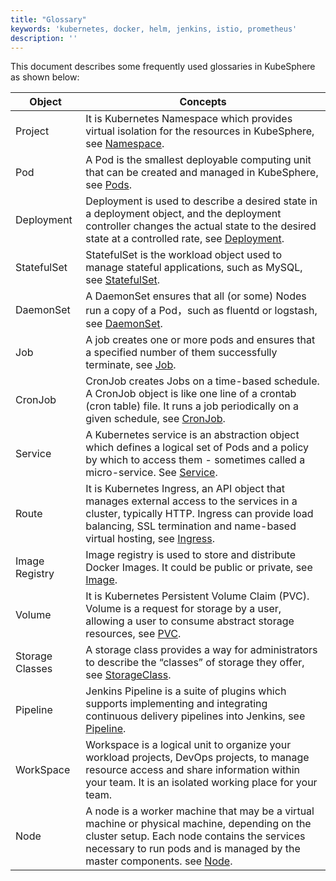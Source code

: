 ```yaml
---
title: "Glossary"
keywords: 'kubernetes, docker, helm, jenkins, istio, prometheus'
description: ''
---
```


This document describes some frequently used glossaries in KubeSphere as shown below:

 
| Object | Concepts|
|------------|--------------|
| Project | It is Kubernetes Namespace which provides virtual isolation for the resources in KubeSphere, see [Namespace](https://kubernetes.io/docs/concepts/overview/working-with-objects/namespaces/). |
| Pod | A Pod is the smallest deployable computing unit that can be created and managed in KubeSphere, see [Pods](https://kubernetes.io/docs/concepts/workloads/pods/pod/). |
| Deployment | Deployment is used to describe a desired state in a deployment object, and the deployment controller changes the actual state to the desired state at a controlled rate, see [Deployment](https://kubernetes.io/docs/concepts/workloads/controllers/deployment/). |
| StatefulSet | StatefulSet is the workload object used to manage stateful applications, such as MySQL, see [StatefulSet](https://kubernetes.io/docs/concepts/workloads/controllers/statefulset/). |
| DaemonSet | A DaemonSet ensures that all (or some) Nodes run a copy of a Pod，such as fluentd or logstash, see [DaemonSet](https://kubernetes.io/docs/concepts/workloads/controllers/daemonset/). |
| Job | A job creates one or more pods and ensures that a specified number of them successfully terminate, see [Job](https://kubernetes.io/docs/concepts/workloads/controllers/jobs-run-to-completion/). |
| CronJob | CronJob creates Jobs on a time-based schedule. A CronJob object is like one line of a crontab (cron table) file. It runs a job periodically on a given schedule, see [CronJob](https://kubernetes.io/docs/concepts/workloads/controllers/cron-jobs/). | 
| Service | A Kubernetes service is an abstraction object which defines a logical set of Pods and a policy by which to access them - sometimes called a micro-service. See [Service](https://kubernetes.io/docs/concepts/services-networking/service/). |
| Route | It is Kubernetes Ingress, an API object that manages external access to the services in a cluster, typically HTTP. Ingress can provide load balancing, SSL termination and name-based virtual hosting, see [Ingress](https://kubernetes.io/docs/concepts/services-networking/ingress/). |
| Image Registry | Image registry is used to store and distribute Docker Images. It could be public or private, see [Image](https://kubernetes.io/docs/concepts/containers/images/). |
| Volume | It is Kubernetes Persistent Volume Claim (PVC). Volume is a request for storage by a user, allowing a user to consume abstract storage resources, see [PVC](https://kubernetes.io/docs/concepts/storage/persistent-volumes/). | 
| Storage Classes | A storage class provides a way for administrators to describe the “classes” of storage they offer, see [StorageClass](https://kubernetes.io/docs/concepts/storage/storage-classes/). |
| Pipeline | Jenkins Pipeline is a suite of plugins which supports implementing and integrating continuous delivery pipelines into Jenkins, see [Pipeline](https://jenkins.io/doc/book/pipeline/). |
| WorkSpace | Workspace is a logical unit to organize your workload projects, DevOps projects, to manage resource access and share information within your team. It is an isolated working place for your team. |
| Node | A node is a worker machine that may be a virtual machine or physical machine, depending on the cluster setup. Each node contains the services necessary to run pods and is managed by the master components. see [Node](https://kubernetes.io/docs/concepts/architecture/nodes/). |